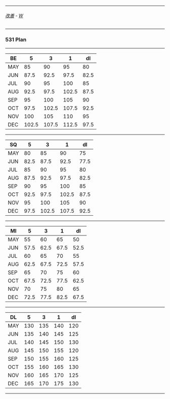 
---

###### [改善](https://github.com/ttltrk/0C/blob/master/README.MD) - [W](https://github.com/ttltrk/ELSE/blob/master/PWR/PWR.MD)

---

### 531 Plan

---

|   BE|    5|    3|    1|   dl| 
|-----|-----|-----|-----|-----| 
|  MAY|   85|   90|   95|   80| 
|  JUN| 87.5| 92.5| 97.5| 82.5| 
|  JUL|   90|   95|  100|   85|
|  AUG| 92.5| 97.5|102.5| 87.5| 
|  SEP|   95|  100|  105|   90| 
|  OCT| 97.5|102.5|107.5| 92.5|
|  NOV|  100|  105|  110|   95| 
|  DEC|102.5|107.5|112.5| 97.5| 


---

|   SQ|    5|    3|    1|   dl| 
|-----|-----|-----|-----|-----| 
|  MAY|   80|   85|   90|   75| 
|  JUN| 82.5| 87.5| 92.5| 77.5| 
|  JUL|   85|   90|   95|   80| 
|  AUG| 87.5| 92.5| 97.5| 82.5| 
|  SEP|   90|   95|  100|   85|
|  OCT| 92.5| 97.5|102.5| 87.5| 
|  NOV|   95|  100|  105|   90| 
|  DEC| 97.5|102.5|107.5| 92.5|

---

|   MI|    5|    3|    1|   dl| 
|-----|-----|-----|-----|-----| 
|  MAY|   55|   60|   65|   50| 
|  JUN| 57.5| 62.5| 67.5| 52.5| 
|  JUL|   60|   65|   70|   55| 
|  AUG| 62.5| 67.5| 72.5| 57.5| 
|  SEP|   65|   70|   75|   60| 
|  OCT| 67.5| 72.5| 77.5| 62.5|
|  NOV|   70|   75|   80|   65| 
|  DEC| 72.5| 77.5| 82.5| 67.5| 


---

|   DL|    5|    3|    1|   dl| 
|-----|-----|-----|-----|-----| 
|  MAY|  130|  135|  140|  120| 
|  JUN|  135|  140|  145|  125| 
|  JUL|  140|  145|  150|  130|  
|  AUG|  145|  150|  155|  120| 
|  SEP|  150|  155|  160|  125| 
|  OCT|  155|  160|  165|  130|  
|  NOV|  160|  165|  170|  125| 
|  DEC|  165|  170|  175|  130|  

---

